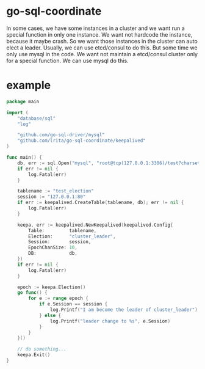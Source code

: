 # go-sql-coordinate
In some cases, we have some instances in a cluster and we want run a special function
in only one instance. We want not hardcode the instance, because it maybe crash. So we
want those instances in the cluster can auto elect a leader. Usually, we can use etcd/consul
to do this. But some time we only use mysql in the code. We want not maintain a etcd/consul
cluster only for a special function. We can use mysql do this.

# example
```go
package main

import (
    "database/sql"
    "log"

    "github.com/go-sql-driver/mysql"
    "github.com/lrita/go-sql-coordinate/keepalived"
)

func main() {
    db, err := sql.Open("mysql", "root@tcp(127.0.0.1:3306)/test?charset=utf8&parseTime=True&loc=Local")
    if err != nil {
        log.Fatal(err)
    }

    tablename := "test_election"
    session := "127.0.0.1:80"
    if err := keepalived.CreateTable(tablename, db); err != nil {
        log.Fatal(err)
    }

    keepa, err := keepalived.NewKeepalived(keepalived.Config{
        Table:         tablename,
        Election:      "cluster_leader",
        Session:       session,
        EpochChanSize: 10,
        DB:            db,
    })
    if err != nil {
        log.Fatal(err)
    }

    epoch := keepa.Election()
    go func() {
        for e := range epoch {
            if e.Session == session {
                log.Printf("I am become the leader of cluster_leader")
            } else {
                log.Printf("leader change to %s", e.Session)
            }
        }
    }()

    // do something...
    keepa.Exit()
}
```
